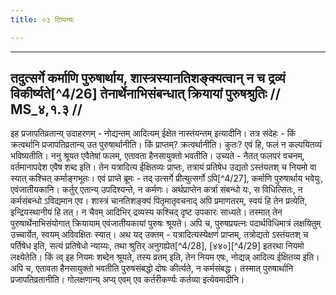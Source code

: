 ```yaml
---
title: ०३ टिप्पन्यः

---
```


[^4/3]: E2: natha (?)

[^4/4]: E2: 5,2; E6: 2,1

[^4/5]: E1 hat yasmin prītiḥ puruṣasya, yasmin kṛte padārthe puruṣasya pratītir bhavati in Klammern

[^4/6]: E2: tasya lipsārthalakṣaṇā. tasya lipsārthenaiva bhavati

[^4/7]: Tait.S. 2.6.5.2

[^4/8]: E2,6: bādarir

[^4/9]: MS 3.1.3

[^4/10]: E2: upakārāya, yata ebhyaḥ

[^4/11]: E2 om. śeṣa ity uktam

[^4/12]: MS 3.1.2

[^4/13]: E2: 5,3; E6: 2,2

[^4/14]: Tait.S. 2.2.2.4-5

[^4/15]: Tait.S. 2.3.2.5

[^4/16]: E2: kāmaśrutigṛhītaṃ

[^4/17]: E2: savargāl; E1 (Fn.): svargāl

[^4/18]: E2: 5,4; E6: 2,3

[^4/19]: Tait.S. 2.2.5.4

[^4/20]: E6: bahir

[^4/21]: E2: eva, karmārtham upārjito 'pi vrīhivrīhir eva, tasmān

[^4/22]: E2: phalavataikavākyabhāvāt

[^4/23]: E2: phalavataivaikavākyabhāvaḥ

[^4/24]: E2: kṣāmavatyādīnāṃ

[^4/25]: E2: 5,7: E6: 2,3

____________________________________________


## तदुत्सर्गे कर्माणि पुरुषार्थाय, शास्त्रस्यानतिशङ्क्यत्वान् न च द्रव्यं विकीर्ष्यते[^4/26] तेनार्थेनाभिसंबन्धात् क्रियायां पुरुषश्रुतिः // MS_४,१.३ //

इह प्रजापतिव्रतान्य् उदाहरणम् - नोद्यन्तम् आदित्यम् ईक्षेत नास्तंयन्तम् इत्यादीनि। तत्र संदेहः - किं क्रत्वर्थानि प्रजापतिव्रतान्य् उत पुरुषार्थानीति। किं प्राप्तम्? क्रत्वर्थानीति। कुतः? एवं हि, फलं न कल्पयितव्यं भविष्यतीति। ननु श्रूयत एवैतेषां फलम्, एतावता हैनसायुक्तो भवतीति। उच्यते - नैतत् फलपरं वचनम्, वर्तमानापदेश एवैष शब्द इति। तेन यत्रादित्य ईक्षितव्यः प्राप्तः, तत्रायं प्रतिषेध उद्यतो ऽस्तंयतश् च नियमो वा स्यात् कश्चित् कर्माङ्गभूतः।
एवं प्राप्ते ब्रूमः - तद् उत्सर्गे प्रीत्युत्सर्गो ऽपि[^4/27], कर्माणि पुरुषार्थाय भवेयुः, एवंजातीयकानि। कर्तुर् एतान्य् उपदिश्यन्ते, न कर्मणः। अर्थप्राप्तेन कर्त्रा संबन्धो यः, स विधित्सितः, न कर्मसंबन्धो ऽविद्यमान एव। शास्त्रं चानतिशङ्क्यं पितृमातृवचनाद् अपि प्रमाणतरम्, स्वयं हि तेन प्रत्येति, इन्द्रियस्थानीयं हि तत्। न चैवम् आदिभिर् द्रव्यस्य कश्चिद् दृष्ट उपकारः साध्यते। तस्मात् तेन पुरुषार्थेनाभिसंयोगात् क्रियायाम् एवंजातीयकायां पुरुषः श्रूयते।
अपि च, पुरुषप्रयत्नः पदार्थविधिमात्रं लक्षयितुम् उच्चार्येत, स्वयम् अविवक्षितः स्यात्।
अथ यद् उक्तम् - यत्रादित्यस्येक्षणं प्राप्तम्, तत्रोद्यतो ऽस्तंयतश् च पर्तिषेध इति, सत्यं प्रतिषेधो न्याय्यः, तथा श्रुतिर् अनुगह्येत[^4/28], [४४०][^4/29] इतरथा नियमो लक्ष्येतेति। किं त्व् इह नियमः शब्देन श्रूयते, तस्य व्रतम् इति, तेन नियम एषः, नोद्यन्न् आदित्य ईक्षितव्य इति। अपि च, एतावता हैनसायुक्तो भवतीति पुरुषसंबद्धो दोषः कीर्त्यते, न कर्मसंबद्धः। तस्मात् पुरुषार्थानि प्रजापतिव्रतानीति। गोलक्षणान्य् अप्य् एवम् एव कर्तरीकर्ण्यः कर्तव्या इत्येवमादीनि।
